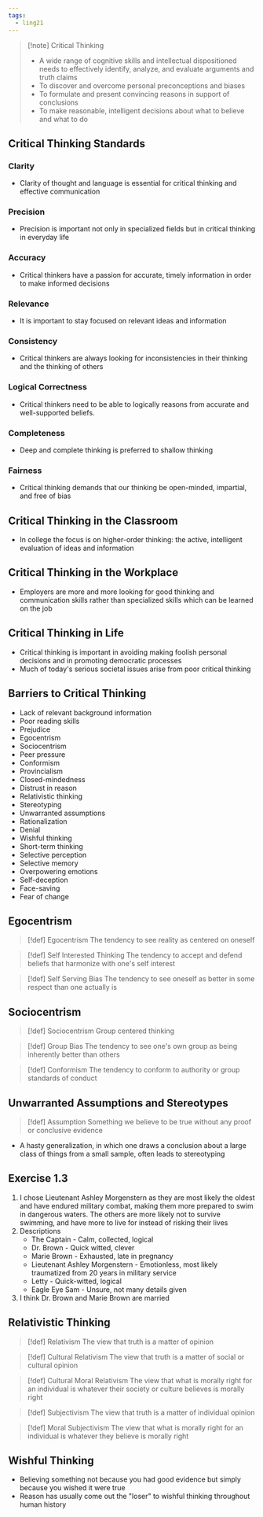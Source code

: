```yaml
---
tags:
  - ling21
---
```

> [!note] Critical Thinking
> - A wide range of cognitive skills and intellectual dispositioned needs to effectively identify, analyze, and evaluate arguments and truth claims
> - To discover and overcome personal preconceptions and biases
> - To formulate and present convincing reasons in support of conclusions
> - To make reasonable, intelligent decisions about what to believe and what to do
## Critical Thinking Standards
### Clarity
- Clarity of thought and language is essential for critical thinking and effective communication
### Precision
- Precision is important not only in specialized fields but in critical thinking in everyday life
### Accuracy
- Critical thinkers have a passion for accurate, timely information in order to make informed decisions
### Relevance
- It is important to stay focused on relevant ideas and information
### Consistency
- Critical thinkers are always looking for inconsistencies in their thinking and the thinking of others
### Logical Correctness
- Critical thinkers need to be able to logically reasons from accurate and well-supported beliefs.
### Completeness
- Deep and complete thinking is preferred to shallow thinking
### Fairness
- Critical thinking demands that our thinking be open-minded, impartial, and free of bias
## Critical Thinking in the Classroom
- In college the focus is on higher-order thinking: the active, intelligent evaluation of ideas and information
## Critical Thinking in the Workplace
- Employers are more and more looking for good thinking and communication skills rather than specialized skills which can be learned on the job
## Critical  Thinking in Life
- Critical thinking is important in avoiding making foolish personal decisions and in promoting democratic processes
- Much of today's serious societal issues arise from poor critical thinking
## Barriers to Critical Thinking
* Lack of relevant background information
* Poor reading skills
* Prejudice
* Egocentrism
* Sociocentrism
* Peer pressure
* Conformism
* Provincialism
* Closed-mindedness
* Distrust in reason
* Relativistic thinking
* Stereotyping
* Unwarranted assumptions
* Rationalization
* Denial
* Wishful thinking
* Short-term thinking
* Selective perception
* Selective memory
* Overpowering emotions
* Self-deception
* Face-saving
* Fear of change
## Egocentrism
>[!def] Egocentrism
>The tendency to see reality as centered on oneself

>[!def]  Self Interested Thinking
>The tendency to accept and defend beliefs that harmonize with one's self interest

>[!def] Self Serving Bias
>The tendency to see oneself as better in some respect than one actually is

## Sociocentrism
>[!def] Sociocentrism
>Group centered thinking

>[!def] Group Bias
>The tendency to see one's own group as being inherently better than others

>[!def] Conformism
>The tendency to conform to authority or group standards of conduct

## Unwarranted Assumptions and Stereotypes
>[!def] Assumption
>Something we believe to be true without any proof or conclusive evidence

- A hasty generalization, in which one draws a conclusion about a large class of things from a small sample, often leads to stereotyping
## Exercise 1.3
1. I chose Lieutenant Ashley Morgenstern as they are most likely the oldest and have endured military combat, making them more prepared to swim in dangerous waters. The others are more likely not to survive swimming, and have more to live for instead of risking their lives
2. Descriptions
	- The Captain - Calm, collected, logical
	- Dr. Brown - Quick witted, clever
	- Marie Brown - Exhausted, late in pregnancy
	- Lieutenant Ashley Morgenstern - Emotionless, most likely traumatized from 20 years in military service
	- Letty - Quick-witted, logical
	- Eagle Eye Sam - Unsure, not many details given
3. I think Dr. Brown and Marie Brown are married
## Relativistic Thinking
>[!def] Relativism 
>The view that truth is a matter of opinion

>[!def] Cultural Relativism
>The view that truth is a matter of social or cultural opinion

>[!def] Cultural Moral Relativism
>The view that what is morally right for an individual is whatever their society or culture believes is morally right

>[!def] Subjectivism
>The view that truth is a matter of individual opinion

>[!def] Moral Subjectivism
>The view that what is morally right for an individual is whatever they believe is morally right

## Wishful Thinking
- Believing something not because you had good evidence but simply because you wished it were true
- Reason has usually come out the "loser" to wishful thinking throughout human history
